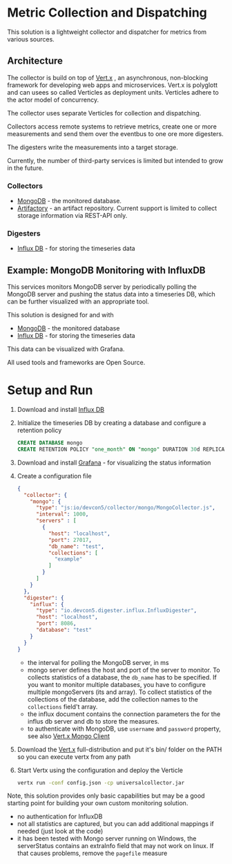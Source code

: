 Metric Collection and Dispatching
=================================

This solution is a lightweight collector and dispatcher for metrics from various sources.

Architecture
------------------

The collector is build on top of [Vert.x](http://vertx.io/) , an asynchronous, non-blocking framework for developing 
web apps and microservices. Vert.x is polyglott and can usees so called Verticles as deployment units. Verticles
adhere to the actor model of concurrency. 

The collector uses separate Verticles for  collection and dispatching.

Collectors access remote systems to retrieve metrics, create one or more measurements and send them over the
eventbus to one ore more digesters. 

The digesters write the measurements into a target storage.

Currently, the number of third-party services is limited but intended to grow in the future.

### Collectors
- [MongoDB](https://www.mongodb.com/) - the monitored database.
- [Artifactory](https://jfrog.com/artifactory/) - an artifact repository. Current support is limited to
collect storage information via REST-API only.

### Digesters
- [Influx DB](https://www.influxdata.com/time-series-platform/influxdb/) - for storing the timeseries data

Example: MongoDB Monitoring with InfluxDB
-----------------------------------------

This services monitors MongoDB server by periodically polling the MongoDB server and pushing the status data into
a timeseries DB, which can be further visualized with an appropriate tool.

This solution is designed for and with 

- [MongoDB](https://www.mongodb.com/) - the monitored database
- [Influx DB](https://www.influxdata.com/time-series-platform/influxdb/) - for storing the timeseries data

This data can be visualized with Grafana. 

All used tools and frameworks are Open Source.

# Setup and Run

1. Download and install [Influx DB](https://www.influxdata.com/time-series-platform/influxdb/)
2. Initialize the timeseries DB by creating a database and configure a retention policy

    ```sql
    CREATE DATABASE mongo
    CREATE RETENTION POLICY "one_month" ON "mongo" DURATION 30d REPLICATION 1 DEFAULT
    ```
3. Download and install [Grafana](https://grafana.net/) - for visualizing the status information
4. Create a configuration file

    ```json
    {
      "collector": {
        "mongo": {
          "type": "js:io/devcon5/collector/mongo/MongoCollector.js",
          "interval": 1000,
          "servers" : [
            {
              "host": "localhost",
              "port": 27017,
              "db_name": "test",
              "collections": [
                "example"
              ]
            }
          ]
        }
      },
      "digester": {
        "influx": {
          "type": "io.devcon5.digester.influx.InfluxDigester",
          "host": "localhost",
          "port": 8086,
          "database": "test"
        }
      }
    }

    
    ```
   - the interval for polling the MongoDB server, in ms 
   - mongo server defines the host and port of the server to monitor. To collects statistics of a database, the `db_name`
    has to be specified. If you want to monitor multiple databases, you have to configure multiple mongoServers (its and 
    array). To collect statistics of the collections of the database, add the collection names to the `collections` field't
    array. 
   - the influx document contains the connection parameters the for the influs db server and db to store the measures.
   - to authenticate with MongoDB, use `username` and `password` property, see 
   also [Vert.x Mongo Client](http://vertx.io/docs/vertx-mongo-client/java/)
5. Download the [Vert.x](http://vertx.io/) full-distribution and put it's bin/ folder on the PATH so you can execute 
vertx from any path
6. Start Vertx using the configuration and deploy the Verticle

    ```bash
    vertx run -conf config.json -cp universalcollector.jar
    ```

Note, this solution provides only basic capabilities but may be a good starting point for building your own custom 
monitoring solution.

- no authentication for InfluxDB
- not all statistics are captured, but you can add additional mappings if needed (just look at the code)
- it has been tested with Mongo server running on Windows, the serverStatus contains an extraInfo field that may not work on linux. If that
causes problems, remove the `pagefile` measure
